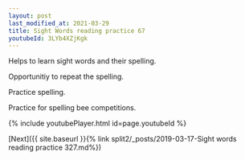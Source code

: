 ```yaml
---
layout: post
last_modified_at: 2021-03-29
title: Sight Words reading practice 67
youtubeId: 3LYb4XZjKgk
---
```

 
 
Helps to learn sight words and their spelling.

Opportunitiy to repeat the spelling. 

Practice spelling. 
 
Practice for spelling bee competitions. 
 
{% include youtubePlayer.html id=page.youtubeId %}
 
 

[Next]({{ site.baseurl }}{% link  split2/_posts/2019-03-17-Sight words reading practice 327.md%})
 
